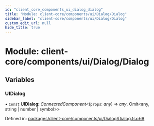 ```yaml
---
id: "client_core_components_ui_dialog_dialog"
title: "Module: client-core/components/ui/Dialog/Dialog"
sidebar_label: "client-core/components/ui/Dialog/Dialog"
custom_edit_url: null
hide_title: true
---
```


# Module: client-core/components/ui/Dialog/Dialog

## Variables

### UIDialog

• `Const` **UIDialog**: *ConnectedComponent*<(`props`: *any*) => *any*, Omit<any, string \| number \| symbol\>\>

Defined in: [packages/client-core/components/ui/Dialog/Dialog.tsx:68](https://github.com/xr3ngine/xr3ngine/blob/5a0f83ed8/packages/client-core/components/ui/Dialog/Dialog.tsx#L68)
